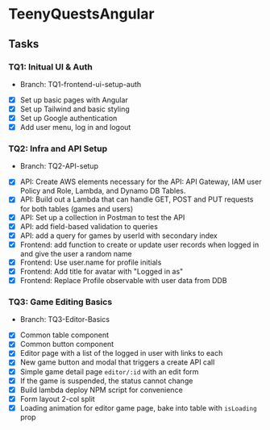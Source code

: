 # TeenyQuestsAngular

## Tasks

### TQ1: Initual UI & Auth

- Branch: TQ1-frontend-ui-setup-auth
- [x] Set up basic pages with Angular
- [x] Set up Tailwind and basic styling
- [x] Set up Google authentication
- [x] Add user menu, log in and logout

### TQ2: Infra and API Setup

- Branch: TQ2-API-setup
- [x] API: Create AWS elements necessary for the API: API Gateway, IAM user Policy and Role, Lambda, and Dynamo DB Tables.
- [x] API: Build out a Lambda that can handle GET, POST and PUT requests for both tables (games and users)
- [x] API: Set up a collection in Postman to test the API
- [x] API: add field-based validation to queries
- [x] API: add a query for games by userId with secondary index
- [x] Frontend: add function to create or update user records when logged in and give the user a random name
- [x] Frontend: Use user.name for profile initials
- [x] Frontend: Add title for avatar with "Logged in as"
- [x] Frontend: Replace Profile observable with user data from DDB

### TQ3: Game Editing Basics

- Branch: TQ3-Editor-Basics
- [x] Common table component
- [x] Common button component
- [x] Editor page with a list of the logged in user with links to each
- [x] New game button and modal that triggers a create API call
- [x] Simple game detail page `editor/:id` with an edit form
- [x] If the game is suspended, the status cannot change
- [x] Build lambda deploy NPM script for convenience
- [x] Form layout 2-col split
- [x] Loading animation for editor game page, bake into table with `isLoading` prop
